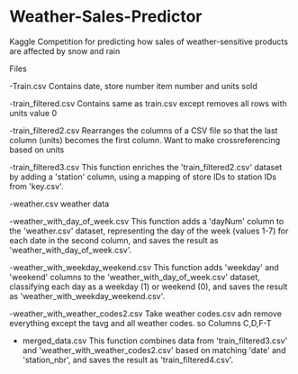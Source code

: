 # Weather-Sales-Predictor
Kaggle Competition for predicting how sales of weather-sensitive products are affected by snow and rain



Files

-Train.csv
Contains date, store number item number and units sold

-train_filtered.csv
Contains same as train.csv except removes all rows with units value 0

-train_filtered2.csv
Rearranges the columns of a CSV file so that the last column (units) becomes the first column.
Want to make crossreferencing based on units

-train_filtered3.csv
This function enriches the 'train_filtered2.csv' dataset by adding a 'station' column,
using a mapping of store IDs to station IDs from 'key.csv'.


-weather.csv
weather data

-weather_with_day_of_week.csv
This function adds a 'dayNum' column to the 'weather.csv' dataset, representing the day of the week (values 1-7)
for each date in the second column, and saves the result as 'weather_with_day_of_week.csv'.


-weather_with_weekday_weekend.csv
This function adds 'weekday' and 'weekend' columns to the 'weather_with_day_of_week.csv' dataset,
classifying each day as a weekday (1) or weekend (0), and saves the result as 'weather_with_weekday_weekend.csv'.

-weather_with_weather_codes2.csv
Take weather codes.csv adn remove everything except the tavg and all weather codes. so Columns C,D,F-T


- merged_data.csv
This function combines data from 'train_filtered3.csv' and 'weather_with_weather_codes2.csv'
based on matching 'date' and 'station_nbr', and saves the result as 'train_filtered4.csv'.



